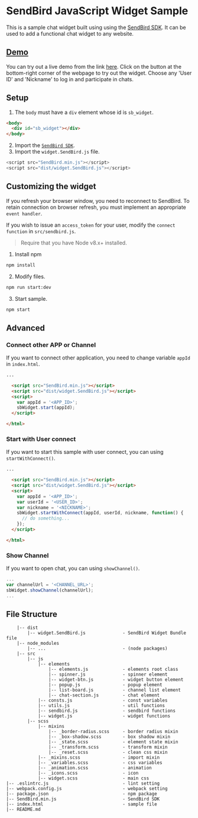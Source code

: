 # SendBird JavaScript Widget Sample
This is a sample chat widget built using using the [SendBird SDK](https://github.com/sendbird/SendBird-SDK-JavaScript). It can be used to add a functional chat widget to any website.  


## [Demo](https://sample.sendbird.com/widget/)

You can try out a live demo from the link [here](https://sample.sendbird.com/widget/). Click on the button at the bottom-right corner of the webpage to try out the widget. Choose any 'User ID' and 'Nickname' to log in and participate in chats.


## Setup
1. The `body` must have a `div` element whose id is `sb_widget`.
  
```html
<body>
  <div id="sb_widget"></div>
</body>
```

2. Import the [`SendBird SDK`](https://github.com/sendbird/SendBird-SDK-JavaScript).  
3. Import the `widget.SendBird.js` file.
```javascript
<script src="SendBird.min.js"></script>
<script src="dist/widget.SendBird.js"></script>
```


## Customizing the widget
If you refresh your browser window, you need to reconnect to SendBird. To retain connection on browser refresh, you must implement an appropriate `event handler`. 

If you wish to issue an `access_token` for your user, modify the `connect function` in `src/sendbird.js`.  

> Require that you have Node v8.x+ installed.
1. Install npm
```bash
npm install
```

2. Modify files.
```bash
npm run start:dev
```
        
3. Start sample.
```bash
npm start
```

## Advanced  
### Connect other APP or Channel  
If you want to connect other application, you need to change variable `appId` in `index.html`.

```html
...

  <script src="SendBird.min.js"></script>
  <script src="dist/widget.SendBird.js"></script>
  <script>
    var appId = '<APP_ID>';
    sbWidget.start(appId);
  </script>

</html>
```

### Start with User connect  
If you want to start this sample with user connect, you can using `startWithConnect()`.  

```html
...

  <script src="SendBird.min.js"></script>
  <script src="dist/widget.SendBird.js"></script>
  <script>
    var appId = '<APP_ID>';
    var userId = '<USER_ID>';
    var nickname = '<NICKNAME>';
    sbWidget.startWithConnect(appId, userId, nickname, function() {
      // do something...
    });
  </script>

</html>
```

### Show Channel  
If you want to open chat, you can using `showChannel()`.  

```javascript
...
var channelUrl = '<CHANNEL_URL>';
sbWidget.showChannel(channelUrl);
...
```


## File Structure
```
    |-- dist
        |-- widget.SendBird.js              - SendBird Widget Bundle file
    |-- node_modules
        |-- ...                             - (node packages)
    |-- src
        |-- js
            |-- elements  
                |-- elements.js             - elements root class
                |-- spinner.js              - spinner element
                |-- widget-btn.js           - widget button element
                |-- popup.js                - popup element
                |-- list-board.js           - channel list element
                |-- chat-section.js         - chat element
            |-- consts.js                   - const variables
            |-- utils.js                    - util functions
            |-- sendbird.js                 - sendbird functions
            |-- widget.js                   - widget functions
        |-- scss
            |-- mixins 
                |-- _border-radius.scss     - border radius mixin  
                |-- _box-shadow.scss        - box shadow mixin
                |-- _state.scss             - element state mixin
                |-- _transform.scss         - transform mixin
                |-- _reset.scss             - clean css mixin
            |-- _mixins.scss                - import mixin
            |-- _variables.scss             - css variables
            |-- _animation.scss             - animation
            |-- _icons.scss                 - icon 
            |-- widget.scss                 - main css  
|-- .eslintrc.js                            - lint setting 
|-- webpack.config.js                       - webpack setting 
|-- package.json                            - npm package 
|-- SendBird.min.js                         - SendBird SDK 
|-- index.html                              - sample file
|-- README.md
```
